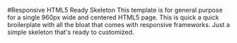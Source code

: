 #Responsive HTML5 Ready Skeleton
This template is for general purpose for a single 960px wide and centered HTML5 page. This is quick a quick broilerplate with all the bloat that comes with responsive frameworks. Just a simple skeleton that's ready to customized.

